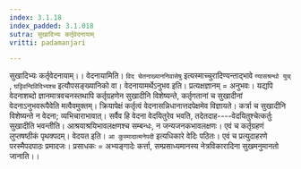 ```yaml
---
index: 3.1.18
index_padded: 3.1.018
sutra: सुखादिभ्यः कर्तृवेदनायाम्
vritti: padamanjari

---
```

सुखादिभ्यः कर्तृवेदनायाम्।। वेदनायामिति। `विद चेतनाख्याननिवासेषु` इत्यस्माच्चुरादिण्यन्ताद्भावे `ण्यासश्रन्थो युच्` , `घट्टिवन्दिविदिभ्यश्च` इत्यौपसङ्ख्यानिको वा। वेदनायामर्थेऽनुभव इति। प्रत्यक्षज्ञानम् = अनुभवः। यद्यपि वेदनाशब्दो ज्ञानमात्रवचनस्तथापि कर्तृग्रहणेन सुखादीनि विशेष्यन्ते, कर्तृगतानां च सुखादीनां वेदनाऽनुभवरूपैवेति मत्वैवमुक्तम्। क्रियापेक्षं कर्तृत्वं वेदनासन्निधानात्तदपेक्षमेव विज्ञायते। कर्त्रा च सुखादीनि विशेष्यन्ते न वेदना; व्यभिचाराभावात्। सर्वैव हि वेदना वेदयितुरेव भवति, तदेतदाह----वेदयितुश्चेत्कर्तुः सुखादीति भवन्तीति। आश्रयाश्रयिभावलक्षणश्च सम्बन्धः, न जन्यजनकभावलक्षणः। एवं च कर्तृग्रहणं लुप्तषष्ठीकं पृथक्पदम्। वेदयत इति। `आ कुस्मादात्मनेपदी` इत्यधिकारे वेदिः पठितः। एवं च प्रत्युदाहरणे परस्मैपदपाठः प्रमादजः। प्रसाधकः = अभ्यङ्गादेः कर्त्ता, सम्प्रसाध्यमानस्य नेत्रविकारादिना सुखमनुमानतो जानाति।।